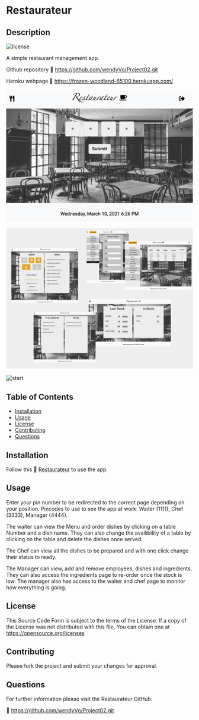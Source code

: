 # Restaurateur

  ## Description
  ![license](https://img.shields.io/badge/license--green.svg)

  A simple restaurant management app.

  Github repository :link: https://github.com/wendyVo/Project02.git

  Heroku webpage :link: https://frozen-woodland-65100.herokuapp.com/

  ![login](public/assets/img/readmeImg/login.png)

  ![app](public/assets/img/readmeImg/app.png)


![start](public/assets/img/start.png)
  ## Table of Contents

  * [Installation](#installation)
  * [Usage](#usage)
  * [License](#license)
  * [Contributing](#contributing)
  * [Questions](#questions)

  ## Installation
  Follow this :link: [Restaurateur](https://frozen-woodland-65100.herokuapp.com/) to use the app. 

  ## Usage
  Enter your pin number to be redirected to the correct page depending on your position.
  Pincodes to use to see the app at work: Waiter (1111), Chef (3333), Manager (4444).
  
  The waiter can view the Menu and order dishes by clicking on a table Number and a dish name.
  They can also change the availibility of a table by clicking on the table and delete the dishes once served.

  The Chef can view all the dishes to be prepared and with one click change their status to ready.
  
  The Manager can view, add and remove employees, dishes and ingredients. They can also access the ingredients page to re-order once the stock is low. The manager also has access to the waiter and chef page to monitor how everything is going.

  ## License
  This Source Code Form is subject to the terms of the  License. 
  If a copy of the License was not distributed with this file, You can obtain one at https://opensource.org/licenses

  ## Contributing
  Please fork the project and submit your changes for approval.

  ## Questions
  For further information please visit the Restaurateur GitHub:

  :link: https://github.com/wendyVo/Project02.git

  